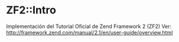 ZF2::Intro
=======================

Implementación del Tutorial Oficial de Zend Framework 2 (ZF2)
Ver: http://framework.zend.com/manual/2.1/en/user-guide/overview.html
